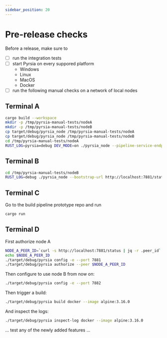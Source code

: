 ```yaml
---
sidebar_position: 20
---
```


# Pre-release checks

Before a release, make sure to

- [ ] run the integration tests
- [ ] start Pyrsia on every suppored platform
  - Windows
  - Linux
  - MacOS
  - Docker
- [ ] run the following manual checks on a network of local nodes

## Terminal A

```sh
cargo build --workspace
mkdir -p /tmp/pyrsia-manual-tests/nodeA
mkdir -p /tmp/pyrsia-manual-tests/nodeB
cp target/debug/pyrsia_node /tmp/pyrsia-manual-tests/nodeA
cp target/debug/pyrsia_node /tmp/pyrsia-manual-tests/nodeB
cd /tmp/pyrsia-manual-tests/nodeA
RUST_LOG=pyrsia=debug DEV_MODE=on ./pyrsia_node --pipeline-service-endpoint http://localhost:8080  --listen-only -H 0.0.0.0 -p 7881 --init-blockchain
```

## Terminal B

```sh
cd /tmp/pyrsia-manual-tests/nodeB
RUST_LOG=debug ./pyrsia_node --bootstrap-url http://localhost:7881/status -p 7882
```

## Terminal C

Go to the build pipeline prototype repo and run

```sh
cargo run
```

## Terminal D

First authorize node A

```sh
NODE_A_PEER_ID=`curl -s http://localhost:7881/status | jq -r .peer_id`
echo $NODE_A_PEER_ID
./target/debug/pyrsia config -e --port 7881
./target/debug/pyrsia authorize --peer $NODE_A_PEER_ID
```

Then configure to use node B from now on:

```sh
./target/debug/pyrsia config -e --port 7882
```

Then trigger a build:

```sh
./target/debug/pyrsia build docker --image alpine:3.16.0
```

And inspect the logs:

```sh
./target/debug/pyrsia inspect-log docker --image alpine:3.16.0
```

... test any of the newly added features ...
